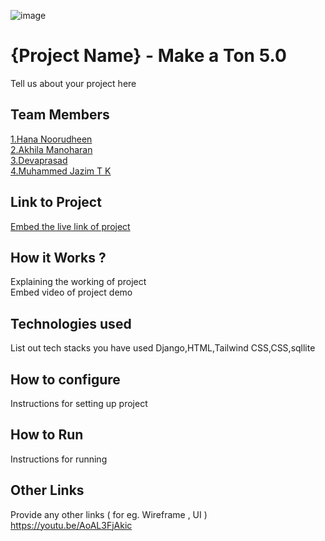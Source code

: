 ![image](https://user-images.githubusercontent.com/92361680/197824476-464d420d-26a6-4df5-aef3-99214fac1388.png)


# {Project Name} - Make a Ton 5.0
Tell us about your project here

## Team Members
[1.Hana Noorudheen](Hana-Noorudheen)   
[2.Akhila Manoharan](akhilamanoharan2017)   
[3.Devaprasad](devaprasadnm)   
[4.Muhammed Jazim T K](Muhammedjazimtk)   

## Link to Project
[Embed the live link of project](live_link)

## How it Works ?
Explaining the working of project  
Embed video of project demo

## Technologies used
List out tech stacks you have used
Django,HTML,Tailwind CSS,CSS,sqllite

## How to configure
Instructions for setting up project

## How to Run
Instructions for running

## Other Links
Provide any other links ( for eg. Wireframe , UI )
https://youtu.be/AoAL3FjAkic
